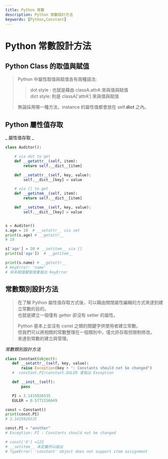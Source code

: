 ```yaml
---
title: Python 常數
description: Python 常數設計方法
keywords: [Python,Constant]
---
```


# Python 常數設計方法


## Python Class 的取值與賦值
> 
> Python 中屬性取值與賦值各有兩種語法:  
>  
>> dot style :  也就是藉由 classA.attrA 來與值與賦值  
>> dict style:  則是 classA['attrA'] 來與值與賦值  
>
> 無論採用哪一種方法，instance 的屬性值都會放在 self.__dict__ 之內。 


## Python 屬性值存取

_ 屬性值存取 _

```python
class Auditor():

    # via dot to get
    def __getattr__(self, item):
        return self.__dict__[item]

    def __setattr__(self, key, value):
        self.__dict__[key] = value

    # via [] to get
    def __getitem__(self, item):
        return self.__dict__[item]

    def __setitem__(self, key, value):
        self.__dict__[key] = value


s = Auditor()
s.age = 10  # __setattr__ via set
print(s.age) # __getattr__
# 10

s['age'] = 20 # __setitem__ via []
print(s['age'])  # __getitem__

print(s.name) # __getattr__
# KeyError: 'name'
# 尚未賦值變取值會拋出 KeyError
```


## 常數類別設計方法 

> 在了解 Python 屬性值存取方式後，可以藉由關閉屬性編輯的方式來達到建立常數的目的。  
> 也就是建立一個僅有 getter 卻沒有 setter 的屬性。
>
> Python 基本上並沒有 const 之類的關鍵字供使用者建立常數。   
> 但我們可以將相關的常數整理在一個類別中，僅允許存取但限制修改。  
> 來達到常數的建立與管理。  
 
_常數類別設計方法_ 

 ```python
 class Constant(object):
    def __setattr__(self, key, value):
        raise Exception(key + ": Constants should not be changed")
    #  constant.PI/constant.EULER 會拋出 Exception

    def __init__(self):
        pass

    PI = 3.1415926535
    EULER = 0.5772156649

const = Constant()
print(const.PI)
# 3.1415926535

const.PI = "another"
# Exception: PI : Constants should not be changed

# const['X'] =123
# __setitem__ 未定義所以拋出
# TypeError: 'constant' object does not support item assignment

 ```
 
 